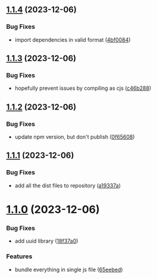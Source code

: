 ## [1.1.4](https://github.com/Aeolun/mycoverage-action/compare/v1.1.3...v1.1.4) (2023-12-06)


### Bug Fixes

* import dependencies in valid format ([4bf0084](https://github.com/Aeolun/mycoverage-action/commit/4bf00846033ed071388f11f93f7fa02c974da610))

## [1.1.3](https://github.com/Aeolun/mycoverage-action/compare/v1.1.2...v1.1.3) (2023-12-06)


### Bug Fixes

* hopefully prevent issues by compiling as cjs ([c46b288](https://github.com/Aeolun/mycoverage-action/commit/c46b288219ca4be08c976e822a6d11de5c05316a))

## [1.1.2](https://github.com/Aeolun/mycoverage-action/compare/v1.1.1...v1.1.2) (2023-12-06)


### Bug Fixes

* update npm version, but don't publish ([0f65608](https://github.com/Aeolun/mycoverage-action/commit/0f656089e3c5ae79639782a771ac4755f9554e7b))

## [1.1.1](https://github.com/Aeolun/mycoverage-action/compare/v1.1.0...v1.1.1) (2023-12-06)


### Bug Fixes

* add all the dist files to repository ([a19337a](https://github.com/Aeolun/mycoverage-action/commit/a19337ae6d841f045e63e7c8764677e599b4f45f))

# [1.1.0](https://github.com/Aeolun/mycoverage-action/compare/v1.0.1...v1.1.0) (2023-12-06)


### Bug Fixes

* add uuid library ([18f37a0](https://github.com/Aeolun/mycoverage-action/commit/18f37a036e27aa85ce5d7d603017db57f55612d9))


### Features

* bundle everything in single js file ([65eebed](https://github.com/Aeolun/mycoverage-action/commit/65eebed42ab8dda13c2ec920f6b80fd4587ff78e))
